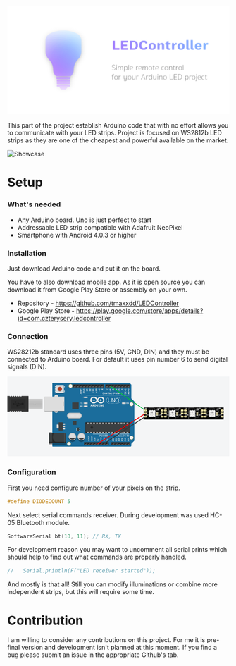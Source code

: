![Project logo](led_controller_logo.png)

This part of the project establish Arduino code that with no effort allows you to communicate with your LED strips. Project is focused on WS2812b LED strips as they are one of the cheapest and powerful available on the market.

![Showcase](https://media.giphy.com/media/dXQkB1S1Fzysr2eBVP/giphy.gif)

# Setup

### What's needed
* Any Arduino board. Uno is just perfect to start
* Addressable LED strip compatible with Adafruit NeoPixel
* Smartphone with Android 4.0.3 or higher

### Installation
Just download Arduino code and put it on the board.

You have to also download mobile app. As it is open source you can download it from Google Play Store or assembly on your own.

* Repository - https://github.com/tmaxxdd/LEDController
* Google Play Store - https://play.google.com/store/apps/details?id=com.czterysery.ledcontroller

### Connection
WS28212b standard uses three pins (5V, GND, DIN) and they must be connected to Arduino board. For default it uses pin number 6 to send digital signals (DIN).

![Connection illustration](connection_illustration.png)

### Configuration
First you need configure number of your pixels on the strip.
```cpp
#define DIODECOUNT 5
```
Next select serial commands receiver. During development was used HC-05 Bluetooth module.
```cpp
SoftwareSerial bt(10, 11); // RX, TX
```
For development reason you may want to uncomment all serial prints which should help to find out what commands are properly handled.
```cpp
//   Serial.println(F("LED receiver started"));
```
And mostly is that all! Still you can modify illuminations or combine more independent strips, but this will require some time.

# Contribution

I am willing to consider any contributions on this project. For me it is pre-final version and development isn't planned at this moment. If you find a bug please submit an issue in the appropriate Github's tab.

